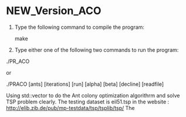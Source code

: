 # NEW_Version_ACO
1. Type the following command to compile the program:

   make

2. Type either one of the following two commands to run the program:

  ./PR_ACO

  or
  
  ./PRACO [ants] [iterations] [run] [alpha] [beta] [decline] [readfile] 


Using std::vector to do the Ant colony optimization algorithrm and solve TSP problem clearly.
The testing dataset is eil51.tsp in the website : http://elib.zib.de/pub/mp-testdata/tsp/tsplib/tsp/
The
